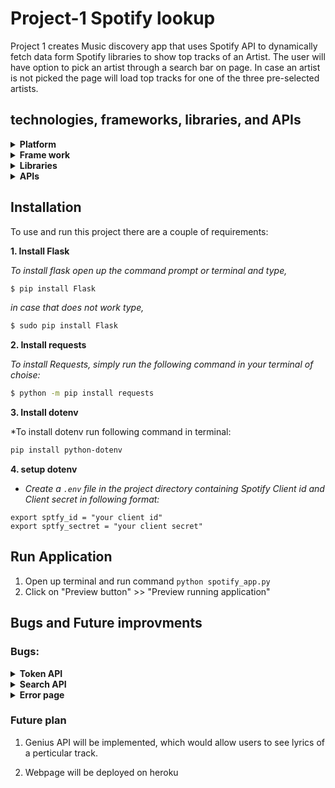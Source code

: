 # Project-1 Spotify lookup
Project 1 creates Music discovery app that uses Spotify API to dynamically fetch data form Spotify libraries to show top tracks of an Artist. The user will have option to pick an artist through a search bar on page. In case an artist is not picked the page will load top tracks for one of the three pre-selected artists. 

## technologies, frameworks, libraries, and APIs
<details>
  <summary><b>Platform</b></summary>
  <br>
  This project is primarily made on amazons’ AWS cloud9 service. Cloud9 is a cloud-based IDE that lets us write, run, and debug out code just with a browser. And because it is a cloud-based service it makes it easy for us share your work.
</details>

<details>
  <summary><b>Frame work</b></summary>
  <br>
  We are going to be using Flask framework for this project. It is a web framework, that provide us whit tools, libraries and technologies that allow us to build and setup a web application. 

</details>

<details>
  <summary><b>Libraries</b></summary>

  ### Flask:
  ```python
  from flask import Flask, render_template, request, redirect
  ```
  * Render_template: Flask configures jinj2 template automatically using [grander_templete()](https://flask.palletsprojects.com/en/1.1.x/api/#flask.render_template) method.
  * request: request is used to make HTTP GET and POST requests
  * redirect: [redirect()](https://flask.palletsprojects.com/en/1.1.x/api/#flask.redirect) is used to redirect a user to different endpoint.

  ### Dotenv:
  ```python
  from dotenv import load_dotenv, find_dotenv
  ```
  Dotenv library is going to be used for calling environment variables stored in `.env` file 
  * `load_dotenv` is use to load environment variable.
  * `find_dotenv()` can be used to find `.env` file

  ### Requests:
  ```python
  import requests
  ```

  Requests allows us to send HTTP requests easily.

  Example:
  ```python
  requests.post(tocken_url, data=tocken_data, headers=tocken_header)
  ```

  ### Base64:
  ```python
  import base64
  ```
  Base64 is used for RFC 3548 encoding, for URLs and HTTP POST requests.
  Example:
  ```python
  base64.b64encode(creds.encode())
  ```

  ### urllib.parse.urlencode:
  ```python
  from urllib.parse import urlencode
  ```
  [urllib.parse.urlencode()](https://docs.python.org/3/library/urllib.parse.html#urllib.parse.urlencode) is used for generating the query string of a URL or data for a POST request
</details>

<details>
  <summary><b>APIs</b></summary>
  <br>
  
  ### 1. [Token](https://developer.spotify.com/documentation/general/guides/authorization-guide/)
  
  + *This API is used to get an access token using client id and client secret.*
  
  ### 2. [Get an Artist's Top Tracks](https://developer.spotify.com/documentation/web-api/reference/#endpoint-get-an-artists-top-tracks)
  
  + *Get spotify catalog information about an artist's top tracks using artist id and country.*
  
  ### 3. [Get an Artist](https://developer.spotify.com/documentation/web-api/reference/#endpoint-get-an-artist)
  
  + *Get Spotify catalog information for a single artist identified by their unique Spotify ID.*
  
  ### 4. [Search API](https://developer.spotify.com/documentation/web-api/reference/#category-search)
  
  + *Get Spotify Catalog information about albums, artists, playlists, tracks, shows or episodes that match a keyword string.*
  
  
</details>

## Installation
To use and run this project there are a couple of requirements:

**1. Install Flask**

*To install flask open up the command prompt or terminal and type,*
```bash
$ pip install Flask
```
*in case that does not work type,*
```bash
$ sudo pip install Flask
```

**2. Install requests**

*To install Requests, simply run the following command in your terminal of choise:*
```bash
$ python -m pip install requests
```

**3. Install dotenv**

*To install dotenv run following command in terminal:
```bash
pip install python-dotenv
```

**4. setup dotenv**
  * *Create a `.env` file in the project directory containing Spotify Client id and Client secret in following format:*

```
export sptfy_id = "your client id"
export sptfy_sectret = "your client secret"
```

## Run Application

1. Open up terminal and run command ```python spotify_app.py```
2. Click on "Preview button" >> "Preview running application"

## Bugs and Future improvments

### Bugs:

<details>
  <summary><b>Token API</b></summary>
  <br>
  
  One of the first bug I encountered was with Token API where I was not getting a valid repose.

  This happened because, Token API requires base-64 encoded string in header for client credentials. 

  But I was just using ```.encode()```, which means I was encoding my sting with in bytes. 

  To fix the issue I used base64 python library. 

  Before:
  ```python
  creds = f"{sptfy_id}:{sptfy_secret}"
  client_creds = creds.encode()
  ```

  After:
  ```python
  import base64

  creds = f"{sptfy_id}:{sptfy_secret}"    
  client_creds = base64.b64encode(creds.encode())
  ```
    
    
</details>

<details>
  <summary><b>Search API</b></summary>
  <br>

  Another issue I encountered was with search API. Every time I make a request, I would only get error response.

  This was happening because query parameter for the api was embaded in url ``` https://api.spotify.com/v1/search?q=tania%20bowra&type=artist" -H "Accept: application/json"``` instead of being sperated by -H

  So when I tried doing this:
  ```python
  query_param = {
            "q" : name,
            "type" : "artist",
            "limit" : "1"
        }
  response = requests.get(url_lookup, data=query_ param ,headers=request_header)
  ```
  I got an error message.

  To fix this, I used ```urllib.parse.urlencode()``` to convert query_param into query string
  ```python
  from urllib.parse import urlencode

  query_param = urlencode({
        "q" : name,
        "type" : "artist",
        "limit" : "1"
    })

    url_lookup = f"{url}?{query_param}"                             # creates a lookup url

    response = requests.get(url_lookup, headers=request_header) 
  ```
    
</details>
    
<details>
  <summary><b>Error page</b></summary>
  <br>

  Another problem I encountered was when I was implementing the search bar.

  Every time a bad input was made (e.g. Incorrect artist name or empty string name), the page will generate an error message.

  This was happening because any time a bad input is passed through the search API, It will respond with some error code instead of a JSON variable. So when the function tries to use .json() on the response, it will cause an error. 

  So to fix it, I did this:

  1. used try and except to catch an error. (If the response is not an error, then the artist id is returned. Else, error code is returned)


  ```python
  try:    
      results = response.json()
      return results["artists"]["items"][0]["id"]
  except:
      results = response.status_code
      return results
  ```

  2. If an error code is passed, I returned an error message through the template, and the artist id is picked from the hardcoded list


  ```python
  if(isinstance(artist_id, int)):
    return render_template(
          "index.html",
          err_msg = True,                                     # error message
          len = len(song_info),                               # array length 
          len2 = len(song_info[0]),                           # array length for artists
          song_info = song_info,                              # array
          artist_name = spotify_api.get_artist(artist_id)     # gets artist's name
      )
  ```

  3. In HTML file, if an error message is passed, then display the error message


  ```HTML
  {%if err_msg%}
    <h style="font-size: 20px; color: red">No results found !!!</h>
  {%endif%}
  ```
  
</details>

### Future plan

1. Genius API will be implemented, which would allow users to see lyrics of a perticular track.

2. Webpage will be deployed on heroku



